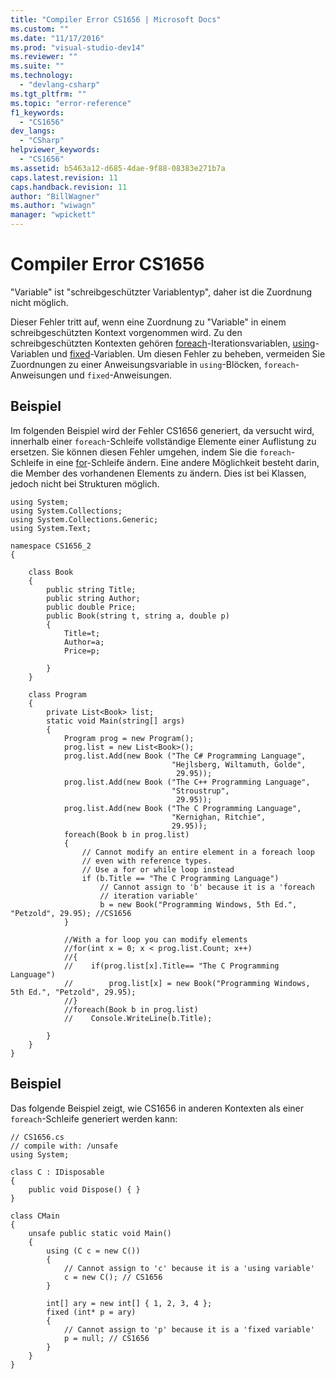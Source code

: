 ```yaml
---
title: "Compiler Error CS1656 | Microsoft Docs"
ms.custom: ""
ms.date: "11/17/2016"
ms.prod: "visual-studio-dev14"
ms.reviewer: ""
ms.suite: ""
ms.technology: 
  - "devlang-csharp"
ms.tgt_pltfrm: ""
ms.topic: "error-reference"
f1_keywords: 
  - "CS1656"
dev_langs: 
  - "CSharp"
helpviewer_keywords: 
  - "CS1656"
ms.assetid: b5463a12-d685-4dae-9f88-08383e271b7a
caps.latest.revision: 11
caps.handback.revision: 11
author: "BillWagner"
ms.author: "wiwagn"
manager: "wpickett"
---
```

# Compiler Error CS1656
"Variable" ist "schreibgeschützter Variablentyp", daher ist die Zuordnung nicht möglich.  
  
 Dieser Fehler tritt auf, wenn eine Zuordnung zu "Variable" in einem schreibgeschützten Kontext vorgenommen wird.  Zu den schreibgeschützten Kontexten gehören [foreach](../../../csharp/language-reference/keywords/foreach-in.md)\-Iterationsvariablen, [using](../../../csharp/language-reference/keywords/using-statement.md)\-Variablen und [fixed](../../../csharp/language-reference/keywords/fixed-statement.md)\-Variablen.  Um diesen Fehler zu beheben, vermeiden Sie Zuordnungen zu einer Anweisungsvariable in `using`\-Blöcken, `foreach`\-Anweisungen und `fixed`\-Anweisungen.  
  
## Beispiel  
 Im folgenden Beispiel wird der Fehler CS1656 generiert, da versucht wird, innerhalb einer `foreach`\-Schleife vollständige Elemente einer Auflistung zu ersetzen.  Sie können diesen Fehler umgehen, indem Sie die `foreach`\-Schleife in eine [for](../../../csharp/language-reference/keywords/for.md)\-Schleife ändern.  Eine andere Möglichkeit besteht darin, die Member des vorhandenen Elements zu ändern. Dies ist bei Klassen, jedoch nicht bei Strukturen möglich.  
  
```  
using System;  
using System.Collections;  
using System.Collections.Generic;  
using System.Text;  
  
namespace CS1656_2  
{  
  
    class Book  
    {  
        public string Title;  
        public string Author;  
        public double Price;  
        public Book(string t, string a, double p)  
        {  
            Title=t;  
            Author=a;  
            Price=p;  
  
        }  
    }  
  
    class Program  
    {  
        private List<Book> list;  
        static void Main(string[] args)  
        {  
            Program prog = new Program();  
            prog.list = new List<Book>();  
            prog.list.Add(new Book ("The C# Programming Language",  
                                    "Hejlsberg, Wiltamuth, Golde",  
                                     29.95));  
            prog.list.Add(new Book ("The C++ Programming Language",  
                                    "Stroustrup",  
                                     29.95));  
            prog.list.Add(new Book ("The C Programming Language",  
                                    "Kernighan, Ritchie",  
                                    29.95));  
            foreach(Book b in prog.list)  
            {  
                // Cannot modify an entire element in a foreach loop   
                // even with reference types.  
                // Use a for or while loop instead  
                if (b.Title == "The C Programming Language")  
                    // Cannot assign to 'b' because it is a 'foreach   
                    // iteration variable'  
                    b = new Book("Programming Windows, 5th Ed.", "Petzold", 29.95); //CS1656  
            }  
  
            //With a for loop you can modify elements  
            //for(int x = 0; x < prog.list.Count; x++)  
            //{  
            //    if(prog.list[x].Title== "The C Programming Language")  
            //        prog.list[x] = new Book("Programming Windows, 5th Ed.", "Petzold", 29.95);  
            //}  
            //foreach(Book b in prog.list)  
            //    Console.WriteLine(b.Title);  
  
        }  
    }  
}  
```  
  
## Beispiel  
 Das folgende Beispiel zeigt, wie CS1656 in anderen Kontexten als einer `foreach`\-Schleife generiert werden kann:  
  
```  
// CS1656.cs  
// compile with: /unsafe  
using System;  
  
class C : IDisposable  
{  
    public void Dispose() { }  
}  
  
class CMain  
{  
    unsafe public static void Main()  
    {  
        using (C c = new C())  
        {  
            // Cannot assign to 'c' because it is a 'using variable'  
            c = new C(); // CS1656  
        }  
  
        int[] ary = new int[] { 1, 2, 3, 4 };  
        fixed (int* p = ary)  
        {  
            // Cannot assign to 'p' because it is a 'fixed variable'  
            p = null; // CS1656  
        }  
    }  
}  
```
